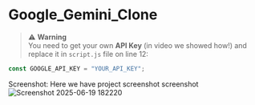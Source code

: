 ﻿# Google_Gemini_Clone

 
> ⚠️ **Warning**  
> You need to get your own **API Key** (in video we showed how!) and replace it in `script.js` file on line 12:

```js
const GOOGLE_API_KEY = "YOUR_API_KEY";
```
Screenshot:
Here we have project screenshot 
screenshot
![Screenshot 2025-06-19 182220](https://github.com/user-attachments/assets/603d03da-5a4d-4726-b9f5-09f8d8d192cb)
